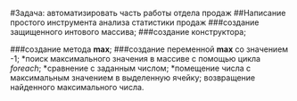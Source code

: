 #Задача: автоматизировать часть работы отдела продаж 
##Написание простого инструмента анализа статистики продаж 
###создание защищенного интового массива;
###создание конструктора;

###создание метода **max**;
###создание переменной **max** со значением -1;
*поиск максимального значения  в массиве с помощью цикла *foreach*;
*сравнение с заданным числом;
*помещение числа с максимальным значением в выделенную ячейку;
возвращение найденного максимального числа.